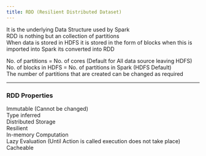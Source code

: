 ```yaml
---
title: RDD (Resilient Distributed Dataset)
---
```


It is the underlying Data Structure used by Spark  
RDD is nothing but an collection of partitions  
When data is stored in HDFS it is stored in the form of blocks when this is imported into Spark its converted into RDD

No. of partitions = No. of cores (Default for All data source leaving HDFS)  
No. of blocks in HDFS = No. of partitions in Spark (HDFS Default)  
The number of partitions that are created can be changed as required

---

### RDD Properties

Immutable (Cannot be changed)  
Type inferred  
Distributed Storage  
Resilient  
In-memory Computation  
Lazy Evaluation (Until Action is called execution does not take place)  
Cacheable